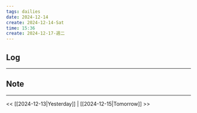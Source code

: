 ```yaml
---
tags: dailies  
date: 2024-12-14
create: 2024-12-14-Sat
time: 15:36
create: 2024-12-17-週二
---
```

## Log
---


## Note
---


<< [[2024-12-13|Yesterday]] | [[2024-12-15|Tomorrow]] >>